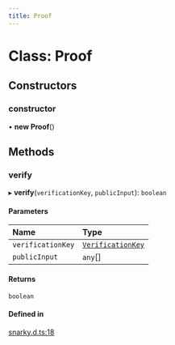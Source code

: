 ```yaml
---
title: Proof
---
```


# Class: Proof

## Constructors

### constructor

• **new Proof**()

## Methods

### verify

▸ **verify**(`verificationKey`, `publicInput`): `boolean`

#### Parameters

| Name              | Type                                    |
| :---------------- | :-------------------------------------- |
| `verificationKey` | [`VerificationKey`](VerificationKey.md) |
| `publicInput`     | `any`[]                                 |

#### Returns

`boolean`

#### Defined in

[snarky.d.ts:18](https://github.com/MartinMinkov/snarkyjs/blob/4ba764b/src/snarky.d.ts#L18)
